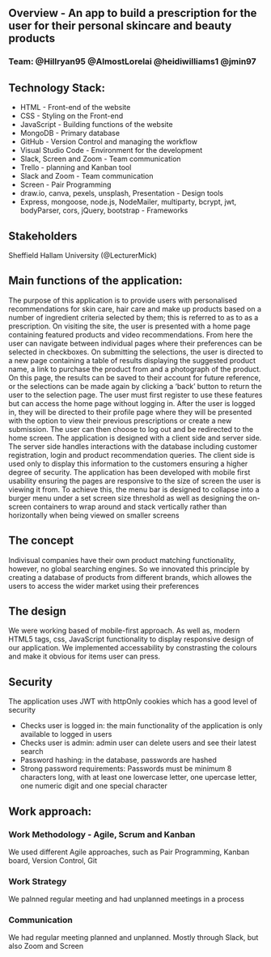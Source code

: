 ## Overview - An app to build a prescription for the user for their personal skincare and beauty products

### Team: @Hillryan95 @AlmostLorelai @heidiwilliams1 @jmin97


## Technology Stack:
 - HTML - Front-end of the website
 - CSS - Styling on the Front-end
 - JavaScript - Building functions of the website
 - MongoDB - Primary database
 - GitHub - Version Control and managing the workflow
 - Visual Studio Code - Environment for the development
 - Slack, Screen and Zoom - Team communication
 - Trello - planning and Kanban tool
 - Slack and Zoom - Team communication
 - Screen - Pair Programming
 - draw.io, canva, pexels, unsplash, Presentation - Design tools
 - Express, mongoose, node.js, NodeMailer, multiparty, bcrypt, jwt, bodyParser, cors, jQuery, bootstrap - Frameworks

## Stakeholders
Sheffield Hallam University (@LecturerMick)

## Main functions of the application:
The purpose of this application is to provide users with personalised recommendations for skin care, hair care and make up products based on a number of ingredient criteria selected by them; this is referred to as to as a prescription.
On visiting the site, the user is presented with a home page containing featured products and video recommendations. From here the user can navigate between individual pages where their preferences can be selected in checkboxes.
On submitting the selections, the user is directed to a new page containing a table of results displaying the suggested product name, a link to purchase the product from and a photograph of the product. On this page, the results can be saved to their account for future reference, or the selections can be made again by clicking a ‘back’ button to return the user to the selection page.
The user must first register to use these features but can access the home page without logging in. After the user is logged in, they will be directed to their profile page where they will be presented with the option to view their previous prescriptions or create a new submission. The user can then choose to log out and be redirected to the home screen.
The application is designed with a client side and server side. The server side handles interactions with the database including customer registration, login and product recommendation queries. The client side is used only to display this information to the customers ensuring a higher degree of security.
The application has been developed with mobile first usability ensuring the pages are responsive to the size of screen the user is viewing it from. To achieve this, the menu bar is designed to collapse into a burger menu under a set screen size threshold as well as designing the on-screen containers to wrap around and stack vertically rather than horizontally when being viewed on smaller screens

## The concept
Indivisual companies have their own product matching functionality, however, no global searching engines. So we innovated this principle by creating a database of products from different brands, which allowes the users to access the wider market using their preferences

## The design
We were working based of mobile-first approach. As well as, modern HTML5 tags, css, JavaScript functionality to display responsive design of our application. We implemented accessability by constrasting the colours and make it obvious for items user can press.

## Security
The application uses JWT with httpOnly cookies which has a good level of security
- Checks user is logged in: the main functionality of the application is only available to logged in users
- Checks user is admin: admin user can delete users and see their latest search
- Password hashing: in the database, passwords are hashed
- Strong password requirements: Passwords must be minimum 8 characters long, with at least one lowercase letter, one upercase letter, one numeric digit and one special character

## Work approach:

### Work Methodology - Agile, Scrum and Kanban
We used different Agile approaches, such as Pair Programming, Kanban board, Version Control, Git

### Work Strategy
We palnned regular meeting and had unplanned meetings in a process 

### Communication
We had regular meeting planned and unplanned. Mostly through Slack, but also Zoom and Screen



